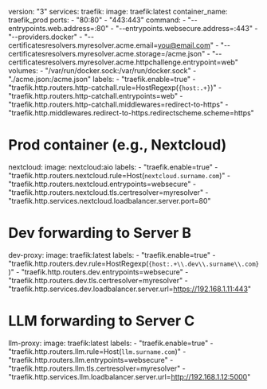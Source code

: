 version: "3"
services:
  traefik:
    image: traefik:latest
    container_name: traefik_prod
    ports:
      - "80:80"
      - "443:443"
    command:
      - "--entrypoints.web.address=:80"
      - "--entrypoints.websecure.address=:443"
      - "--providers.docker"
      - "--certificatesresolvers.myresolver.acme.email=you@email.com"
      - "--certificatesresolvers.myresolver.acme.storage=/acme.json"
      - "--certificatesresolvers.myresolver.acme.httpchallenge.entrypoint=web"
    volumes:
      - "/var/run/docker.sock:/var/run/docker.sock"
      - "./acme.json:/acme.json"
    labels:
      - "traefik.enable=true"
      - "traefik.http.routers.http-catchall.rule=HostRegexp(`{host:.+}`)"
      - "traefik.http.routers.http-catchall.entrypoints=web"
      - "traefik.http.routers.http-catchall.middlewares=redirect-to-https"
      - "traefik.http.middlewares.redirect-to-https.redirectscheme.scheme=https"

  # Prod container (e.g., Nextcloud)
  nextcloud:
    image: nextcloud:aio
    labels:
      - "traefik.enable=true"
      - "traefik.http.routers.nextcloud.rule=Host(`nextcloud.surname.com`)"
      - "traefik.http.routers.nextcloud.entrypoints=websecure"
      - "traefik.http.routers.nextcloud.tls.certresolver=myresolver"
      - "traefik.http.services.nextcloud.loadbalancer.server.port=80"

  # Dev forwarding to Server B
  dev-proxy:
    image: traefik:latest
    labels:
      - "traefik.enable=true"
      - "traefik.http.routers.dev.rule=HostRegexp(`{host:.+\\.dev\\.surname\\.com}`)"
      - "traefik.http.routers.dev.entrypoints=websecure"
      - "traefik.http.routers.dev.tls.certresolver=myresolver"
      - "traefik.http.services.dev.loadbalancer.server.url=https://192.168.1.11:443"

  # LLM forwarding to Server C
  llm-proxy:
    image: traefik:latest
    labels:
      - "traefik.enable=true"
      - "traefik.http.routers.llm.rule=Host(`llm.surname.com`)"
      - "traefik.http.routers.llm.entrypoints=websecure"
      - "traefik.http.routers.llm.tls.certresolver=myresolver"
      - "traefik.http.services.llm.loadbalancer.server.url=http://192.168.1.12:5000"
